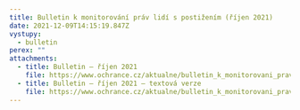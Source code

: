 ```yaml
---
title: Bulletin k monitorování práv lidí s postižením (říjen 2021)
date: 2021-12-09T14:15:19.847Z
vystupy:
  - bulletin
perex: ""
attachments:
  - title: Bulletin – říjen 2021
    file: https://www.ochrance.cz/aktualne/bulletin_k_monitorovani_prav_lidi_s_postizenim_rijen_2021/bulletin_rijen_2021.pdf
  - title: Bulletin – říjen 2021 – textová verze
    file: https://www.ochrance.cz/aktualne/bulletin_k_monitorovani_prav_lidi_s_postizenim_rijen_2021/bulletin_rijen_2021_textova_podoba.docx
---
```


